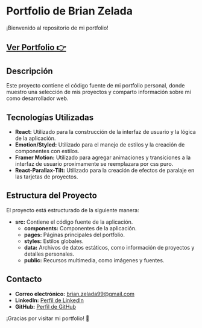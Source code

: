 # Portfolio de Brian Zelada

¡Bienvenido al repositorio de mi portfolio!

## <a href="https://brianzelada.vercel.app/" target="_blank">Ver Portfolio 👉</a>

## Descripción

Este proyecto contiene el código fuente de mi portfolio personal, donde muestro una selección de mis proyectos y comparto información sobre mí como desarrollador web.

## Tecnologías Utilizadas

- **React:** Utilizado para la construcción de la interfaz de usuario y la lógica de la aplicación.
- **Emotion/Styled:** Utilizado para el manejo de estilos y la creación de componentes con estilos.
- **Framer Motion:** Utilizado para agregar animaciones y transiciones a la interfaz de usuario proximamente se reemplazara por css puro.
- **React-Parallax-Tilt:** Utilizado para la creación de efectos de paralaje en las tarjetas de proyectos.

## Estructura del Proyecto

El proyecto está estructurado de la siguiente manera:

- **src:** Contiene el código fuente de la aplicación.
  - **components:** Componentes de la aplicación.
  - **pages:** Páginas principales del portfolio.
  - **styles:** Estilos globales.
  - **data:** Archivos de datos estáticos, como información de proyectos y detalles personales.
  - **public:**  Recursos multimedia, como imágenes y fuentes.

## Contacto

- **Correo electrónico:** brian.zelada99@gmail.com
- **LinkedIn:** <a href="https://www.linkedin.com/in/zbrian99/" target="_blank">Perfil de LinkedIn</a>
- **GitHub:** <a href="https://github.com/ZBrian99" target="_blank">Perfil de GitHub</a>

¡Gracias por visitar mi portfolio! 🚀
